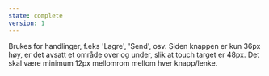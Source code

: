 ```yaml
---
state: complete
version: 1
---
```

Brukes for handlinger, f.eks 'Lagre', 'Send', osv. Siden knappen er kun 36px høy, er det avsatt et område over og under, slik at touch target er 48px. Det skal være minimum 12px mellomrom mellom hver knapp/lenke.
